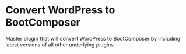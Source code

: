 # Convert WordPress to BootComposer

Master plugin that will convert WordPress to BootComposer by including latest versions of all other underlying plugins
